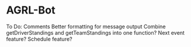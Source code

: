 # AGRL-Bot

To Do:
Comments
Better formatting for message output
Combine getDriverStandings and getTeamStandings into one function?
Next event feature?
Schedule feature?
